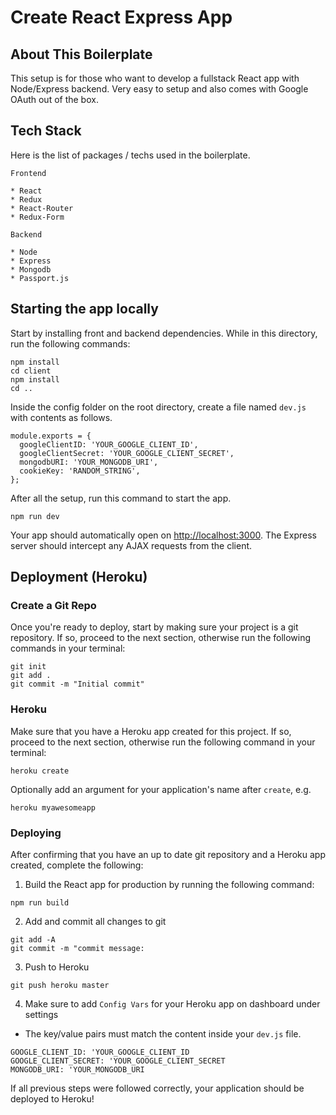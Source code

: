 # Create React Express App

## About This Boilerplate

This setup is for those who want to develop a fullstack React app with Node/Express backend.
Very easy to setup and also comes with Google OAuth out of the box.

## Tech Stack

Here is the list of packages / techs used in the boilerplate.

```
Frontend

* React
* Redux
* React-Router
* Redux-Form

Backend

* Node
* Express
* Mongodb
* Passport.js 

```

## Starting the app locally

Start by installing front and backend dependencies. While in this directory, run the following commands:

```
npm install
cd client
npm install
cd ..
```

Inside the config folder on the root directory, create a file named `dev.js` with contents as follows.

```
module.exports = {
  googleClientID: 'YOUR_GOOGLE_CLIENT_ID',
  googleClientSecret: 'YOUR_GOOGLE_CLIENT_SECRET', 
  mongodbURI: 'YOUR_MONGODB_URI', 
  cookieKey: 'RANDOM_STRING',
};
```

After all the setup, run this command to start the app.

``` npm run dev ```

Your app should automatically open on <http://localhost:3000>. The Express server should intercept any AJAX requests from the client.

## Deployment (Heroku)

### Create a Git Repo

Once you're ready to deploy, start by making sure your project is a git repository. If so, proceed to the next section, otherwise run the following commands in your terminal:

```
git init
git add .
git commit -m "Initial commit"
```

### Heroku

Make sure that you have a Heroku app created for this project. If so, proceed to the next section, otherwise run the following command in your terminal:

```
heroku create
```

Optionally add an argument for your application's name after `create`, e.g.

```
heroku myawesomeapp
```

### Deploying

After confirming that you have an up to date git repository and a Heroku app created, complete the following:

1. Build the React app for production by running the following command:

```
npm run build
```

2. Add and commit all changes to git

```
git add -A
git commit -m "commit message:
```
3. Push to Heroku

```
git push heroku master
```
4. Make sure to add `Config Vars` for your Heroku app on dashboard under settings
* The key/value pairs must match the content inside your `dev.js` file.

```
GOOGLE_CLIENT_ID: 'YOUR_GOOGLE_CLIENT_ID
GOOGLE_CLIENT_SECRET: 'YOUR_GOOGLE_CLIENT_SECRET
MONGODB_URI: 'YOUR_MONGODB_URI
```

If all previous steps were followed correctly, your application should be deployed to Heroku!
